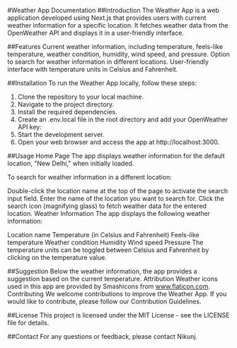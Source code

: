 #Weather App Documentation
##Introduction
The Weather App is a web application developed using Next.js that provides users with current weather information for a specific location. It fetches weather data from the OpenWeather API and displays it in a user-friendly interface.

##Features
Current weather information, including temperature, feels-like temperature, weather condition, humidity, wind speed, and pressure.
Option to search for weather information in different locations.
User-friendly interface with temperature units in Celsius and Fahrenheit.

##Installation
To run the Weather App locally, follow these steps:

1. Clone the repository to your local machine.
2. Navigate to the project directory.
3. Install the required dependencies.
4. Create an .env.local file in the root directory and add your OpenWeather API key:
5. Start the development server.
6. Open your web browser and access the app at http://localhost:3000.

##Usage
Home Page
The app displays weather information for the default location, "New Delhi," when initially loaded.

To search for weather information in a different location:

Double-click the location name at the top of the page to activate the search input field.
Enter the name of the location you want to search for.
Click the search icon (magnifying glass) to fetch weather data for the entered location.
Weather Information
The app displays the following weather information:

Location name
Temperature (in Celsius and Fahrenheit)
Feels-like temperature
Weather condition
Humidity
Wind speed
Pressure
The temperature units can be toggled between Celsius and Fahrenheit by clicking on the temperature value.

##Suggestion
Below the weather information, the app provides a suggestion based on the current temperature.
Attribution
Weather icons used in this app are provided by Smashicons from www.flaticon.com.
Contributing
We welcome contributions to improve the Weather App. If you would like to contribute, please follow our Contribution Guidelines.

##License
This project is licensed under the MIT License - see the LICENSE file for details.

##Contact
For any questions or feedback, please contact Nikunj.




